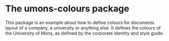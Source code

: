 The umons-colours package
=========================


This package is an example about how to define colours for documents layout of a company, a university or anything else.
It defines the colours of the University of Mons, as defined by the corporate identity and style guide.
